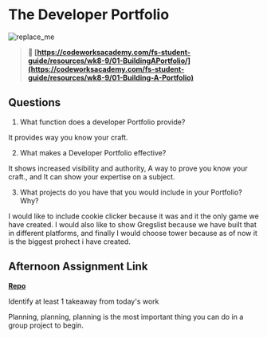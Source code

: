 # The Developer Portfolio

![replace_me](https://codeworks.blob.core.windows.net/public/assets/img/illustrations/placeholder.svg)

> **📖 [https://codeworksacademy.com/fs-student-guide/resources/wk8-9/01-BuildingAPortfolio/](https://codeworksacademy.com/fs-student-guide/resources/wk8-9/01-Building-A-Portfolio)**

## Questions

1. What function does a developer Portfolio provide?

It provides  way you know your craft.

2. What makes a Developer Portfolio effective?

It shows increased visibility and authority, A way to prove you know your craft., and It can show your expertise on a subject.

3. What projects do you have that you would include in your Portfolio? Why?

I would like to include cookie clicker because it was and it the only game we have created.  I would also like to show Gregslist because we have built that in different platforms, and finally I would choose tower because as of now it is the biggest prohect i have created. 

## Afternoon Assignment Link

**[Repo](https://github.com/tberry019/<ASSIGNMENT_REPO>)**

Identify at least 1 takeaway from today's work

Planning, planning, planning is the most important thing you can do in a group project to begin.
